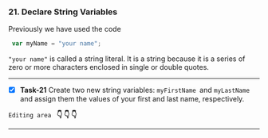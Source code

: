 ### 21. Declare String Variables
   Previously we have used the code
```js
 var myName = "your name";
```

`"your name"` is called a string literal. It is a string because it is a series of zero or more characters enclosed in single or double quotes.

**************************************************************
- [x]  **Task-21** Create two new string variables: `myFirstName `and `myLastName` and assign them the values of your first and last name, respectively.


``Editing area `` **:point_down: :point_down: :point_down:**

*************************************************************************************
